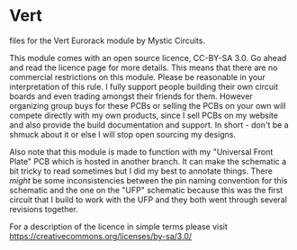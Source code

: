 # Vert
files for the Vert Eurorack module by Mystic Circuits.

This module comes with an open source licence, CC-BY-SA 3.0.  Go ahead and read the licence page for more details. This means that there are no commercial restrictions on this module.  Please be reasonable in your interpretation of this rule.  I fully support people building their own circuit boards and even trading amongst their friends for them.  However organizing group buys for these PCBs or selling the PCBs on your own will compete directly with my own products, since I sell PCBs on my website and also provide the build documentation and support.  In short - don't be a shmuck about it or else I will stop open sourcing my designs.

Also note that this module is made to function with my "Universal Front Plate" PCB which is hosted in another branch.  It can make the schematic a bit tricky to read sometimes but I did my best to annotate things.  There *might* be some inconsistencies between the pin naming convention for this schematic and the one on the "UFP" schematic because this was the first circuit that I build to work with the UFP and they both went through several revisions together.

For a description of the licence in simple terms please visit https://creativecommons.org/licenses/by-sa/3.0/

